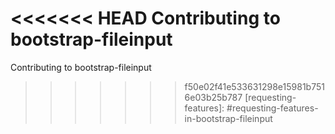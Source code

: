 <<<<<<< HEAD
Contributing to bootstrap-fileinput
=======
Contributing to bootstrap-fileinput
>>>>>>> f50e02f41e533631298e15981b7516e03b25b787
[requesting-features]: #requesting-features-in-bootstrap-fileinput